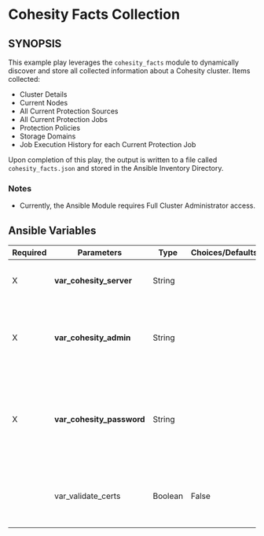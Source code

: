 # Cohesity Facts Collection

## SYNOPSIS
This example play leverages the `cohesity_facts` module to dynamically discover and store all collected information about a Cohesity cluster.
Items collected:
- Cluster Details
- Current Nodes
- All Current Protection Sources
- All Current Protection Jobs
- Protection Policies
- Storage Domains
- Job Execution History for each Current Protection Job

Upon completion of this play, the output is written to a file called `cohesity_facts.json` and stored in the Ansible Inventory Directory.

### Notes
  - Currently, the Ansible Module requires Full Cluster Administrator access.

## Ansible Variables

| Required | Parameters | Type | Choices/Defaults | Comments |
| --- | --- | --- | --- | --- |
| X | **var_cohesity_server** | String | | IP or FQDN for the Cohesity cluster |
| X | **var_cohesity_admin** | String | | Username with which Ansible will connect to the Cohesity Cluster |
| X | **var_cohesity_password** | String | | Password belonging to the selected Username.  This parameter is not logged. |
|   | var_validate_certs | Boolean | False | Switch that determines whether SSL Validation is enabled. |

